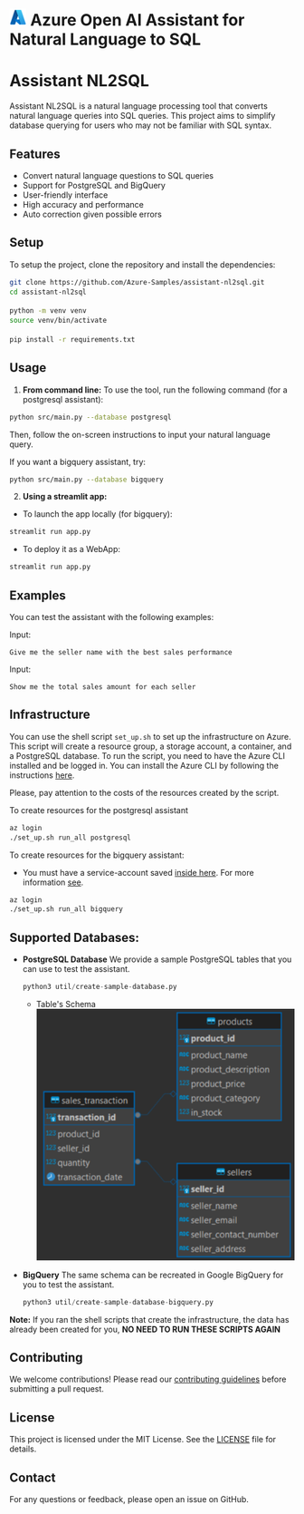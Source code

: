 # <img src="./images/azure_logo.png" alt="Azure Logo" style="width:30px;height:30px;"/> Azure Open AI Assistant for Natural Language to SQL
# Assistant NL2SQL

Assistant NL2SQL is a natural language processing tool that converts natural language queries into SQL queries. This project aims to simplify database querying for users who may not be familiar with SQL syntax.

## Features

- Convert natural language questions to SQL queries
- Support for PostgreSQL and BigQuery
- User-friendly interface
- High accuracy and performance
- Auto correction given possible errors

## Setup

To setup the project, clone the repository and install the dependencies:

```bash
git clone https://github.com/Azure-Samples/assistant-nl2sql.git
cd assistant-nl2sql

python -m venv venv
source venv/bin/activate

pip install -r requirements.txt
```

## Usage

1. **From command line:** 
To use the tool, run the following command (for a postgresql assistant):

```bash
python src/main.py --database postgresql  
```
Then, follow the on-screen instructions to input your natural language query.

If you want a bigquery assistant, try:
```bash
python src/main.py --database bigquery 
```

2. **Using a streamlit app:**
- To launch the app locally (for bigquery):
```bash
streamlit run app.py
```

- To deploy it as a WebApp:
```bash
streamlit run app.py
```

## Examples
You can test the assistant with the following examples:

Input:
```
Give me the seller name with the best sales performance
```

Input:
```
Show me the total sales amount for each seller
```


## Infrastructure
You can use the shell script `set_up.sh` to set up the infrastructure on Azure. This script will create a resource group, a storage account, a container, and a PostgreSQL database. To run the script, you need to have the Azure CLI installed and be logged in. You can install the Azure CLI by following the instructions [here](https://docs.microsoft.com/en-us/cli/azure/install-azure-cli).

Please, pay attention to the costs of the resources created by the script. 

To create resources for the postgresql assistant 
```bash
az login
./set_up.sh run_all postgresql
```

To create resources for the bigquery assistant:<br>
- You must have a service-account saved [inside here](./secrets/). 
For more information [see](https://cloud.google.com/iam/docs/service-accounts-create).

```bash
az login
./set_up.sh run_all bigquery
```

## Supported Databases:

- **PostgreSQL Database**
    We provide a sample PostgreSQL tables that you can use to test the assistant. 

    ```python
    python3 util/create-sample-database.py
    ```

    - Table's Schema <br>
    ![Schema](./images/tables_structure.png)

- **BigQuery**
    The same schema can be recreated in Google BigQuery for you to test the assistant. 

    ```python
    python3 util/create-sample-database-bigquery.py
    ```

**Note:** If you ran the shell scripts that create the infrastructure, the data has already been created for you, **NO NEED TO RUN THESE SCRIPTS AGAIN** 

## Contributing

We welcome contributions! Please read our [contributing guidelines](CONTRIBUTING.md) before submitting a pull request.

## License

This project is licensed under the MIT License. See the [LICENSE](LICENSE) file for details.

## Contact

For any questions or feedback, please open an issue on GitHub.